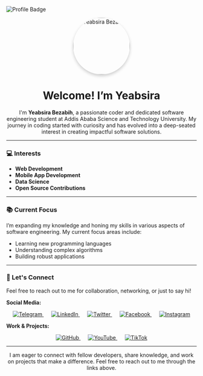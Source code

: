 ![Profile Badge](https://img.shields.io/badge/Profile-Active-brightgreen)

<div align="center">
  <img src="https://your-photo-url-here" alt="Yeabsira Bezabih" width="150" style="border-radius: 50%; box-shadow: 0px 4px 8px rgba(0, 0, 0, 0.2);">
  
  <h1>Welcome! I’m Yeabsira</h1>
  
  <p>I'm <strong>Yeabsira Bezabih</strong>, a passionate coder and dedicated software engineering student at Addis Ababa Science and Technology University. My journey in coding started with curiosity and has evolved into a deep-seated interest in creating impactful software solutions.</p>
</div>

---

### 💻 Interests
- **Web Development**
- **Mobile App Development**
- **Data Science**
- **Open Source Contributions**

---

### 📚 Current Focus
I’m expanding my knowledge and honing my skills in various aspects of software engineering. My current focus areas include:
- Learning new programming languages
- Understanding complex algorithms
- Building robust applications

---

### 🤝 Let's Connect
Feel free to reach out to me for collaboration, networking, or just to say hi!

**Social Media:**
<div align="center">
  <a href="https://t.me/Yeabsira_Bezabih" style="margin: 0 10px;">
    <img src="https://img.shields.io/badge/Telegram-%2300BFFF.svg?style=for-the-badge&logo=telegram&logoColor=white" alt="Telegram">
  </a>
  <a href="https://www.linkedin.com/in/yeabsira-bezabih-a23082299" style="margin: 0 10px;">
    <img src="https://img.shields.io/badge/LinkedIn-%230077B5.svg?style=for-the-badge&logo=linkedin&logoColor=white" alt="LinkedIn">
  </a>
  <a href="https://x.com/YeabsiraBezabih" style="margin: 0 10px;">
    <img src="https://img.shields.io/badge/Twitter-%231DA1F2.svg?style=for-the-badge&logo=twitter&logoColor=white" alt="Twitter">
  </a>
  <a href="https://www.facebook.com/Yeabsira.Bezabih7" style="margin: 0 10px;">
    <img src="https://img.shields.io/badge/Facebook-%231877F2.svg?style=for-the-badge&logo=facebook&logoColor=white" alt="Facebook">
  </a>
  <a href="https://www.instagram.com/yeabsira_bezabih" style="margin: 0 10px;">
    <img src="https://img.shields.io/badge/Instagram-%23E4405F.svg?style=for-the-badge&logo=instagram&logoColor=white" alt="Instagram">
  </a>
</div>

**Work & Projects:**
<div align="center">
  <a href="https://github.com/Yeabdevts" style="margin: 0 10px;">
    <img src="https://img.shields.io/badge/GitHub-%23121011.svg?style=for-the-badge&logo=github&logoColor=white" alt="GitHub">
  </a>
  <a href="https://www.youtube.com/@YeabsiraBezabih" style="margin: 0 10px;">
    <img src="https://img.shields.io/badge/YouTube-%23FF0000.svg?style=for-the-badge&logo=youtube&logoColor=white" alt="YouTube">
  </a>
  <a href="https://www.tiktok.com/@yeabsira_bezabih" style="margin: 0 10px;">
    <img src="https://img.shields.io/badge/TikTok-%23000000.svg?style=for-the-badge&logo=tiktok&logoColor=white" alt="TikTok">
  </a>
</div>

---

<div align="center">
  <p>I am eager to connect with fellow developers, share knowledge, and work on projects that make a difference. Feel free to reach out to me through the links above.</p>
</div>

